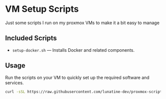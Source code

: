 # VM Setup Scripts

Just some scripts I run on my proxmox VMs to make it a bit easy to manage

## Included Scripts

-   `setup-docker.sh` — Installs Docker and related components.

## Usage

Run the scripts on your VM to quickly set up the required software and services.

```bash
curl -sSL https://raw.githubusercontent.com/lunatine-dev/proxmox-scripts/main/setup-docker.sh | sudo bash
```
